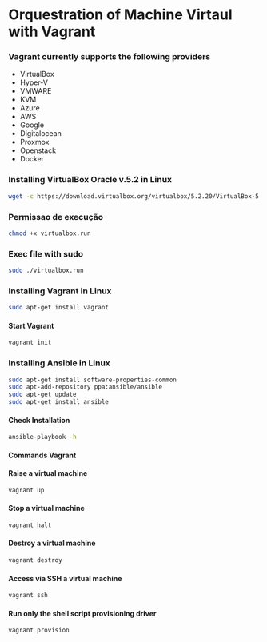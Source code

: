 # Orquestration of Machine Virtaul with Vagrant

### Vagrant currently supports the following providers

* VirtualBox
* Hyper-V
* VMWARE
* KVM
* Azure
* AWS
* Google
* Digitalocean
* Proxmox
* Openstack
* Docker

### Installing VirtualBox Oracle v.5.2 in Linux


```sh
wget -c https://download.virtualbox.org/virtualbox/5.2.20/VirtualBox-5.2.20-125813-Linux_amd64.run -O virtualbox.run
```

### Permissao de execução

```sh
chmod +x virtualbox.run
```

### Exec file with sudo

```sh
sudo ./virtualbox.run
```


### Installing Vagrant in Linux

```sh
sudo apt-get install vagrant
```

#### Start Vagrant

```sh
vagrant init
```

### Installing Ansible in Linux

```sh
sudo apt-get install software-properties-common
sudo apt-add-repository ppa:ansible/ansible
sudo apt-get update
sudo apt-get install ansible
```

#### Check Installation

```sh
ansible-playbook -h
```



#### Commands Vagrant

#### Raise a virtual machine

```sh
vagrant up
```

#### Stop a virtual machine

```sh
vagrant halt
```

#### Destroy a virtual machine

```sh
vagrant destroy
```

#### Access via SSH a virtual machine

```sh
vagrant ssh
```

#### Run only the shell script provisioning driver

```sh
vagrant provision
```


